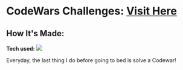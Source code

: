 # CodeWars Challenges: <a target="_blank" href="https://www.codewars.com/users/yogiifr" >Visit Here</a>

## How It's Made:

**Tech used:** <img src="https://img.shields.io/static/v1?label=|&message=PYTHON&color=3c7f5d&style=plastic&logo=python"/>

Everyday, the last thing I do before going to bed is solve a Codewar!
